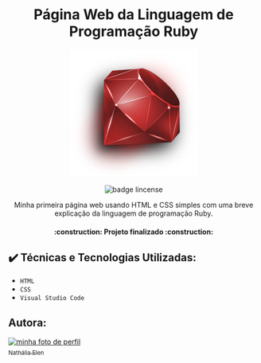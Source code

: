 <h1 align="center"> Página Web da Linguagem de Programação Ruby</h1>

<p align="center"> <img src="https://github.com/NathaliaElen/Pagina-Web-Ruby/blob/main/Img/ruby.png?raw=true" alt="um ruby"/></p>

<p align="center"> <img src="https://img.shields.io/github/license/NathaliaElen/Pagina-Web-Ruby" alt="badge lincense"/></p>

<p align="center">Minha primeira página web usando HTML e CSS simples com uma breve explicação da linguagem de programação Ruby.</p>

<h4 align="center"> 
    :construction:  Projeto finalizado  :construction:
</h4>

## ✔️ Técnicas e Tecnologias Utilizadas:

- ``HTML``
- ``CSS``
- ``Visual Studio Code``

## Autora:

[<img src="https://user-images.githubusercontent.com/90493304/168870520-0ed30a94-1c04-4f34-9038-7afb3421c158.jpeg" alt="minha foto de perfil" width=115><br><sub>Nathália Elen</sub>](https://github.com/NathaliaElen)
